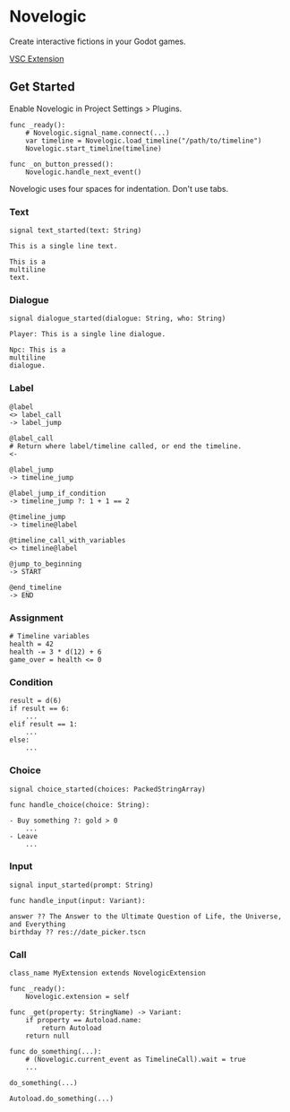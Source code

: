 # Novelogic
Create interactive fictions in your Godot games.

[VSC Extension](https://github.com/aistra0528/novelogic-vsc-extension)

## Get Started

Enable Novelogic in Project Settings > Plugins.

```gdscript
func _ready():
    # Novelogic.signal_name.connect(...)
    var timeline = Novelogic.load_timeline("/path/to/timeline")
    Novelogic.start_timeline(timeline)

func _on_button_pressed():
    Novelogic.handle_next_event()
```

Novelogic uses four spaces for indentation. Don't use tabs.

### Text

```gdscript
signal text_started(text: String)
```

```novelogic
This is a single line text.

This is a
multiline
text.
```

### Dialogue

```gdscript
signal dialogue_started(dialogue: String, who: String)
```

```novelogic
Player: This is a single line dialogue.

Npc: This is a
multiline
dialogue.
```

### Label
```novelogic
@label
<> label_call
-> label_jump

@label_call
# Return where label/timeline called, or end the timeline.
<-

@label_jump
-> timeline_jump

@label_jump_if_condition
-> timeline_jump ?: 1 + 1 == 2

@timeline_jump
-> timeline@label

@timeline_call_with_variables
<> timeline@label

@jump_to_beginning
-> START

@end_timeline
-> END

```

### Assignment
```novelogic
# Timeline variables
health = 42
health -= 3 * d(12) + 6
game_over = health <= 0
```

### Condition
```novelogic
result = d(6)
if result == 6:
    ...
elif result == 1:
    ...
else:
    ...
```

### Choice
```gdscript
signal choice_started(choices: PackedStringArray)

func handle_choice(choice: String):
```

```novelogic
- Buy something ?: gold > 0
    ...
- Leave
    ...
```

### Input
```gdscript
signal input_started(prompt: String)

func handle_input(input: Variant):
```

```novelogic
answer ?? The Answer to the Ultimate Question of Life, the Universe, and Everything
birthday ?? res://date_picker.tscn
```

### Call
```gdscript
class_name MyExtension extends NovelogicExtension

func _ready():
    Novelogic.extension = self

func _get(property: StringName) -> Variant:
    if property == Autoload.name:
        return Autoload
    return null

func do_something(...):
    # (Novelogic.current_event as TimelineCall).wait = true
    ...
```

```novelogic
do_something(...)

Autoload.do_something(...)
```
